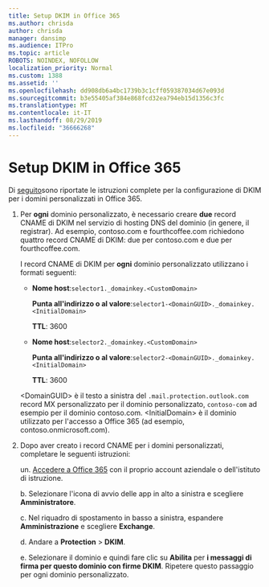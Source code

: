 ```yaml
---
title: Setup DKIM in Office 365
ms.author: chrisda
author: chrisda
manager: dansimp
ms.audience: ITPro
ms.topic: article
ROBOTS: NOINDEX, NOFOLLOW
localization_priority: Normal
ms.custom: 1388
ms.assetid: ''
ms.openlocfilehash: dd908db6a4bc1739b3c1cff059387034d67e093d
ms.sourcegitcommit: b3e55405af384e868fcd32ea794eb15d1356c3fc
ms.translationtype: MT
ms.contentlocale: it-IT
ms.lasthandoff: 08/29/2019
ms.locfileid: "36666268"
---
```

# <a name="setup-dkim-in-office-365"></a>Setup DKIM in Office 365

Di [seguito](https://docs.microsoft.com/office365/SecurityCompliance/use-dkim-to-validate-outbound-email#what-you-need-to-do-to-manually-set-up-dkim-in-office-365)sono riportate le istruzioni complete per la configurazione di DKIM per i domini personalizzati in Office 365.

1. Per **ogni** dominio personalizzato, è necessario creare **due** record CNAME di DKIM nel servizio di hosting DNS del dominio (in genere, il registrar). Ad esempio, contoso.com e fourthcoffee.com richiedono quattro record CNAME di DKIM: due per contoso.com e due per fourthcoffee.com.

   I record CNAME di DKIM per **ogni** dominio personalizzato utilizzano i formati seguenti:

   - **Nome host**:`selector1._domainkey.<CustomDomain>`

     **Punta all'indirizzo o al valore**:`selector1-<DomainGUID>._domainkey.<InitialDomain>`

     **TTL**: 3600

   - **Nome host**:`selector2._domainkey.<CustomDomain>`

     **Punta all'indirizzo o al valore**:`selector2-<DomainGUID>._domainkey.<InitialDomain>`

     **TTL**: 3600

   \<DomainGUID\> è il testo a sinistra del `.mail.protection.outlook.com` record MX personalizzato per il dominio personalizzato, `contoso-com` ad esempio per il dominio contoso.com. \<InitialDomain\> è il dominio utilizzato per l'accesso a Office 365 (ad esempio, contoso.onmicrosoft.com).

2. Dopo aver creato i record CNAME per i domini personalizzati, completare le seguenti istruzioni:

   un. [Accedere a Office 365](https://support.office.microsoft.com/article/e9eb7d51-5430-4929-91ab-6157c5a050b4) con il proprio account aziendale o dell'istituto di istruzione.

   b. Selezionare l'icona di avvio delle app in alto a sinistra e scegliere **Amministratore**.

   c. Nel riquadro di spostamento in basso a sinistra, espandere **Amministrazione** e scegliere **Exchange**.

   d. Andare a **Protection** > **DKIM**.

   e. Selezionare il dominio e quindi fare clic su **Abilita** per **i messaggi di firma per questo dominio con firme DKIM**. Ripetere questo passaggio per ogni dominio personalizzato.
